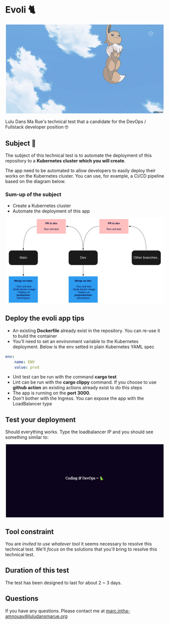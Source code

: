 # Evoli 🐈

<p align="center">
  <img src="evoli.gif" alt="workflow" width="500"/>
</p>

Lulu Dans Ma Rue's technical test that a candidate for the DevOps / Fullstack developer position 🤓

## Subject 📝

The subject of this technical test is to automate the deployment of this repository to a **Kubernetes cluster which you will create**.

The app need to be automated to allow developers to easily deploy their works on the Kubernetes cluster. You can use, for example, a CI/CD pipeline based on the diagram below.

### Sum-up of the subject

- Create a Kubernetes cluster
- Automate the deployment of this app

<p align="center">
  <img src="workflow.jpg" alt="workflow" width="500"/>
</p>

## Deploy the evoli app tips

- An existing **Dockerfile** already exist in the repository. You can re-use it to build the container
- You'll need to set an environment variable to the Kubernetes deployment. Below is the env setted in plain Kubernetes YAML spec

```yaml
env:
    name: ENV
    value: prod
```

- Unit test can be run with the command **cargo test**
- Lint can be run with the **cargo clippy** command. If you choose to use **github action** an existing actions already exist to do this steps
- The app is running on the **port 3000**.
- Don't bother with the Ingress. You can expose the app with the LoadBalancer type

## Test your deployment

Should everything works. Type the loadbalancer IP and you should see something similar to:

<p align="center">
  <img src="example.png" alt="workflow" width="500"/>
</p>

## Tool constraint

You are *invited to use whatever tool* it seems necessary to resolve this technical test. We'll *focus* on the solutions that you'll bring to resolve this technical test.

## Duration of this test

The test has been designed to last for about 2 ~ 3 days.

## Questions

If you have any questions. Please contact me at marc.intha-amnouay@luludansmarue.org